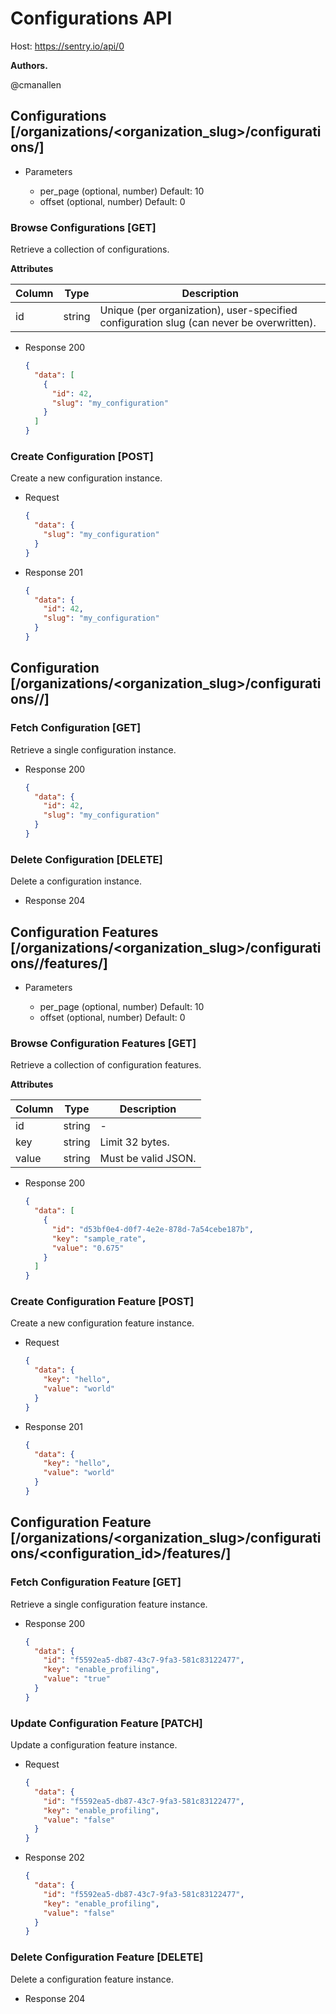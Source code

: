# Configurations API

Host: https://sentry.io/api/0

**Authors.**

@cmanallen

## Configurations [/organizations/<organization_slug>/configurations/]

- Parameters

  - per_page (optional, number)
    Default: 10
  - offset (optional, number)
    Default: 0

### Browse Configurations [GET]

Retrieve a collection of configurations.

**Attributes**

| Column | Type   | Description                                                                              |
| ------ | ------ | ---------------------------------------------------------------------------------------- |
| id     | string | Unique (per organization), user-specified configuration slug (can never be overwritten). |

- Response 200

  ```json
  {
    "data": [
      {
        "id": 42,
        "slug": "my_configuration"
      }
    ]
  }
  ```

### Create Configuration [POST]

Create a new configuration instance.

- Request

  ```json
  {
    "data": {
      "slug": "my_configuration"
    }
  }
  ```

- Response 201

  ```json
  {
    "data": {
      "id": 42,
      "slug": "my_configuration"
    }
  }
  ```

## Configuration [/organizations/<organization_slug>/configurations/<id>/]

### Fetch Configuration [GET]

Retrieve a single configuration instance.

- Response 200

  ```json
  {
    "data": {
      "id": 42,
      "slug": "my_configuration"
    }
  }
  ```

### Delete Configuration [DELETE]

Delete a configuration instance.

- Response 204

## Configuration Features [/organizations/<organization_slug>/configurations/<id>/features/]

- Parameters

  - per_page (optional, number)
    Default: 10
  - offset (optional, number)
    Default: 0

### Browse Configuration Features [GET]

Retrieve a collection of configuration features.

**Attributes**

| Column | Type   | Description         |
| ------ | ------ | ------------------- |
| id     | string | -                   |
| key    | string | Limit 32 bytes.     |
| value  | string | Must be valid JSON. |

- Response 200

  ```json
  {
    "data": [
      {
        "id": "d53bf0e4-d0f7-4e2e-878d-7a54cebe187b",
        "key": "sample_rate",
        "value": "0.675"
      }
    ]
  }
  ```

### Create Configuration Feature [POST]

Create a new configuration feature instance.

- Request

  ```json
  {
    "data": {
      "key": "hello",
      "value": "world"
    }
  }
  ```

- Response 201

  ```json
  {
    "data": {
      "key": "hello",
      "value": "world"
    }
  }
  ```

## Configuration Feature [/organizations/<organization_slug>/configurations/<configuration_id>/features/<id>]

### Fetch Configuration Feature [GET]

Retrieve a single configuration feature instance.

- Response 200

  ```json
  {
    "data": {
      "id": "f5592ea5-db87-43c7-9fa3-581c83122477",
      "key": "enable_profiling",
      "value": "true"
    }
  }
  ```

### Update Configuration Feature [PATCH]

Update a configuration feature instance.

- Request

  ```json
  {
    "data": {
      "id": "f5592ea5-db87-43c7-9fa3-581c83122477",
      "key": "enable_profiling",
      "value": "false"
    }
  }
  ```

- Response 202

  ```json
  {
    "data": {
      "id": "f5592ea5-db87-43c7-9fa3-581c83122477",
      "key": "enable_profiling",
      "value": "false"
    }
  }
  ```

### Delete Configuration Feature [DELETE]

Delete a configuration feature instance.

- Response 204
